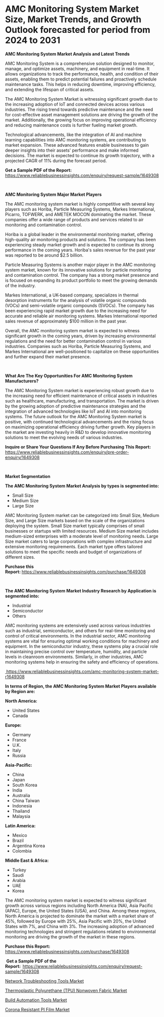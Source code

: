 <p><h1>AMC Monitoring System Market Size, Market Trends, and Growth Outlook forecasted for period from 2024 to 2031</h1></p><p><strong>AMC Monitoring System Market Analysis and Latest Trends</strong></p>
<p><p>AMC Monitoring System is a comprehensive solution designed to monitor, manage, and optimize assets, machinery, and equipment in real-time. It allows organizations to track the performance, health, and condition of their assets, enabling them to predict potential failures and proactively schedule maintenance tasks. This helps in reducing downtime, improving efficiency, and extending the lifespan of critical assets.</p><p>The AMC Monitoring System Market is witnessing significant growth due to the increasing adoption of IoT and connected devices across various industries. The rising trend towards predictive maintenance and the need for cost-effective asset management solutions are driving the growth of the market. Additionally, the growing focus on improving operational efficiency and reducing maintenance costs is further fueling market growth.</p><p>Technological advancements, like the integration of AI and machine learning capabilities into AMC monitoring systems, are contributing to market expansion. These advanced features enable businesses to gain deeper insights into their assets' performance and make informed decisions. The market is expected to continue its growth trajectory, with a projected CAGR of 11% during the forecast period.</p></p>
<p><strong>Get a Sample PDF of the Report:&nbsp;</strong> <a href="https://www.reliablebusinessinsights.com/enquiry/request-sample/1649308">https://www.reliablebusinessinsights.com/enquiry/request-sample/1649308</a></p>
<p>&nbsp;</p>
<p><strong>AMC Monitoring System Major Market Players</strong></p>
<p><p>The AMC monitoring system market is highly competitive with several key players such as Horiba, Particle Measuring Systems, Markes International, Picarro, TOFWERK, and AMETEK MOCON dominating the market. These companies offer a wide range of products and services related to air monitoring and contamination control.</p><p>Horiba is a global leader in the environmental monitoring market, offering high-quality air monitoring products and solutions. The company has been experiencing steady market growth and is expected to continue its strong performance in the coming years. Horiba's sales revenue for the past year was reported to be around $2.5 billion.</p><p>Particle Measuring Systems is another major player in the AMC monitoring system market, known for its innovative solutions for particle monitoring and contamination control. The company has a strong market presence and is focused on expanding its product portfolio to meet the growing demands of the industry.</p><p>Markes International, a UK-based company, specializes in thermal desorption instruments for the analysis of volatile organic compounds (VOCs) and semi-volatile organic compounds (SVOCs). The company has been experiencing rapid market growth due to the increasing need for accurate and reliable air monitoring systems. Markes International reported sales revenue of approximately $100 million in the past year.</p><p>Overall, the AMC monitoring system market is expected to witness significant growth in the coming years, driven by increasing environmental regulations and the need for better contamination control in various industries. Companies such as Horiba, Particle Measuring Systems, and Markes International are well-positioned to capitalize on these opportunities and further expand their market presence.</p></p>
<p>&nbsp;</p>
<p><strong>What Are The Key Opportunities For AMC Monitoring System Manufacturers?</strong></p>
<p><p>The AMC Monitoring System market is experiencing robust growth due to the increasing need for efficient maintenance of critical assets in industries such as healthcare, manufacturing, and transportation. The market is driven by the growing adoption of predictive maintenance strategies and the integration of advanced technologies like IoT and AI into monitoring systems. The future outlook for the AMC Monitoring System market is positive, with continued technological advancements and the rising focus on maximizing operational efficiency driving further growth. Key players in the market are investing heavily in R&D to develop innovative monitoring solutions to meet the evolving needs of various industries.</p></p>
<p><strong>Inquire or Share Your Questions If Any Before Purchasing This Report:</strong> <a href="https://www.reliablebusinessinsights.com/enquiry/pre-order-enquiry/1649308">https://www.reliablebusinessinsights.com/enquiry/pre-order-enquiry/1649308</a></p>
<p>&nbsp;</p>
<p><strong>Market Segmentation</strong></p>
<p><strong>The AMC Monitoring System Market Analysis by types is segmented into:</strong></p>
<p><ul><li>Small Size</li><li>Medium Size</li><li>Large Size</li></ul></p>
<p><p>AMC Monitoring System market can be categorized into Small Size, Medium Size, and Large Size markets based on the scale of the organizations deploying the system. Small Size market typically comprises of small businesses or startups with limited resources. Medium Size market includes medium-sized enterprises with a moderate level of monitoring needs. Large Size market caters to large corporations with complex infrastructure and extensive monitoring requirements. Each market type offers tailored solutions to meet the specific needs and budget of organizations of different sizes.</p></p>
<p><strong>Purchase this Report:&nbsp;</strong><a href="https://www.reliablebusinessinsights.com/purchase/1649308">https://www.reliablebusinessinsights.com/purchase/1649308</a></p>
<p>&nbsp;</p>
<p><strong>The AMC Monitoring System Market Industry Research by Application is segmented into:</strong></p>
<p><ul><li>Industrial</li><li>Semiconductor</li><li>Others</li></ul></p>
<p><p>AMC monitoring systems are extensively used across various industries such as industrial, semiconductor, and others for real-time monitoring and control of critical environments. In the industrial sector, AMC monitoring systems are vital for ensuring optimal working conditions for machinery and equipment. In the semiconductor industry, these systems play a crucial role in maintaining precise control over temperature, humidity, and particle levels in cleanroom environments. Similarly, in other industries, AMC monitoring systems help in ensuring the safety and efficiency of operations.</p></p>
<p><a href="https://www.reliablebusinessinsights.com/amc-monitoring-system-market-r1649308">&nbsp;https://www.reliablebusinessinsights.com/amc-monitoring-system-market-r1649308</a></p>
<p><strong>In terms of Region, the AMC Monitoring System Market Players available by Region are:</strong></p>
<p>
    <p> <strong> North America: </strong>
        <ul>
            <li>United States</li>
            <li>Canada</li>
        </ul>
        </p> 
    <p> <strong> Europe: </strong>
        <ul>
            <li>Germany</li>
            <li>France</li>
            <li>U.K.</li>
            <li>Italy</li>
            <li>Russia</li>
        </ul>
        </p> 
    <p> <strong> Asia-Pacific: </strong>
        <ul>
            <li>China</li>
            <li>Japan</li>
            <li>South Korea</li>
            <li>India</li>
            <li>Australia</li>
            <li>China Taiwan</li>
            <li>Indonesia</li>
            <li>Thailand</li>
            <li>Malaysia</li>
        </ul>
        </p> 
    <p> <strong> Latin America: </strong>
        <ul>
            <li>Mexico</li>
            <li>Brazil</li>
            <li>Argentina Korea</li>
            <li>Colombia</li>
        </ul>
        </p> 
    <p> <strong> Middle East & Africa: </strong>
        <ul>
            <li>Turkey</li>
            <li>Saudi</li>
            <li>Arabia</li>
            <li>UAE</li>
            <li>Korea</li>
        </ul>
    </p>
    </p>
<p><p>The AMC monitoring system market is expected to witness significant growth across various regions including North America (NA), Asia Pacific (APAC), Europe, the United States (USA), and China. Among these regions, North America is projected to dominate the market with a market share of 45%, followed by Europe with 25%, Asia Pacific with 20%, the United States with 7%, and China with 3%. The increasing adoption of advanced monitoring technologies and stringent regulations related to environmental monitoring are driving the growth of the market in these regions.</p></p>
<p><strong>Purchase this Report: </strong><a href="https://www.reliablebusinessinsights.com/purchase/1649308">https://www.reliablebusinessinsights.com/purchase/1649308</a></p>
<p>&nbsp;<strong>Get a Sample PDF of the Report:&nbsp;&nbsp;</strong><a href="https://www.reliablebusinessinsights.com/enquiry/request-sample/1649308">https://www.reliablebusinessinsights.com/enquiry/request-sample/1649308</a></p>
<p><strong></strong></p>
<p><p><a href="https://medium.com/@samantha.welch56767/global-network-troubleshooting-tools-market-is-projected-to-grow-at-a-cagr-of-11-1-304b5230e82c">Network Troubleshooting Tools Market</a></p><p><a href="https://github.com/joannesouthgate/Market-Research-Report-List-4/blob/main/thermoplastic-polyurethane-tpu-nonwoven-fabric-market.md">Thermoplastic Polyurethane (TPU) Nonwoven Fabric Market</a></p><p><a href="https://medium.com/@marcoshoppe2023/build-automation-tools-market-size-is-growing-at-cagr-of-6-4-54a64070822e">Build Automation Tools Market</a></p><p><a href="https://github.com/sofayahoo2023/Market-Research-Report-List-5/blob/main/corona-resistant-pi-film-market.md">Corona Resistant PI Film Market</a></p></p>